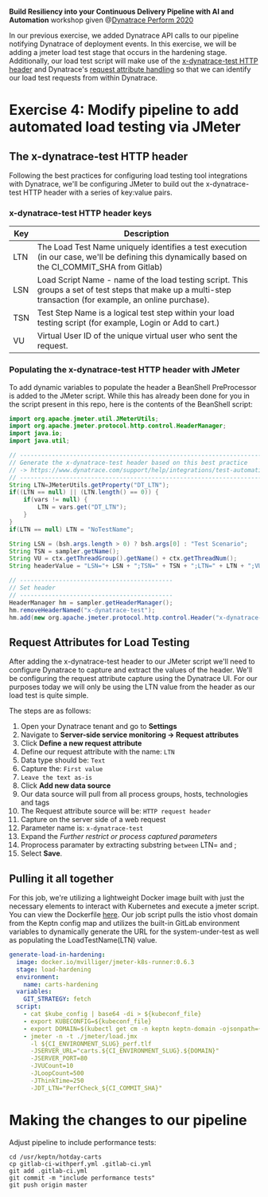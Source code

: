 **Build Resiliency into your Continuous Delivery Pipeline​ with AI and Automation** workshop given @[Dynatrace Perform 2020](https://https://www.dynatrace.com/perform-vegas//)

In our previous exercise, we added Dynatrace API calls to our pipeline notifying Dynatrace of deployment events. In this exercise, we will be adding a jmeter load test stage that occurs in the hardening stage. Additionally, our load test script will make use of the [x-dynatrace-test HTTP header](https://www.dynatrace.com/support/help/setup-and-configuration/integrations/third-party-integrations/test-automation-frameworks/dynatrace-and-load-testing-tools-integration/) and Dynatrace's [request attribute handling](https://www.dynatrace.com/support/help/how-to-use-dynatrace/transactions-and-services/basic-concepts/request-attributes/) so that we can identify our load test requests from within Dynatrace.

# Exercise 4: Modify pipeline to add automated load testing via JMeter

## The x-dynatrace-test HTTP header

Following the best practices for configuring load testing tool integrations with Dynatrace, we'll be configuring JMeter to build out the x-dynatrace-test HTTP header with a series of key:value pairs.

### x-dynatrace-test HTTP header keys

Key | Description
--- | ---
LTN | The Load Test Name uniquely identifies a test execution (in our case, we'll be defining this dynamically based on the CI_COMMIT_SHA from Gitlab)
LSN | Load Script Name - name of the load testing script. This groups a set of test steps that make up a multi-step transaction (for example, an online purchase).
TSN | Test Step Name is a logical test step within your load testing script (for example, Login or Add to cart.)
VU | Virtual User ID of the unique virtual user who sent the request.

### Populating the x-dynatrace-test HTTP header with JMeter

To add dynamic variables to populate the header a BeanShell PreProcessor is added to the JMeter script. While this has already been done for you in the script present in this repo, here is the contents of the BeanShell script:

```java
import org.apache.jmeter.util.JMeterUtils;
import org.apache.jmeter.protocol.http.control.HeaderManager;
import java.io;
import java.util;

// -------------------------------------------------------------------------------------
// Generate the x-dynatrace-test header based on this best practice
// -> https://www.dynatrace.com/support/help/integrations/test-automation-frameworks/how-do-i-integrate-dynatrace-into-my-load-testing-process/
// -------------------------------------------------------------------------------------
String LTN=JMeterUtils.getProperty("DT_LTN");
if((LTN == null) || (LTN.length() == 0)) {
	if(vars != null) {
		LTN = vars.get("DT_LTN");
	}
}
if(LTN == null) LTN = "NoTestName";

String LSN = (bsh.args.length > 0) ? bsh.args[0] : "Test Scenario";
String TSN = sampler.getName();
String VU = ctx.getThreadGroup().getName() + ctx.getThreadNum();
String headerValue = "LSN="+ LSN + ";TSN=" + TSN + ";LTN=" + LTN + ";VU=" + VU + ";";

// -------------------------------------------
// Set header
// -------------------------------------------
HeaderManager hm = sampler.getHeaderManager();
hm.removeHeaderNamed("x-dynatrace-test");
hm.add(new org.apache.jmeter.protocol.http.control.Header("x-dynatrace-test", headerValue));
```

## Request Attributes for Load Testing

After adding the x-dynatrace-test header to our JMeter script we'll need to configure Dynatrace to capture and extract the values of the header. We'll be configuring the request attribute capture using the Dynatrace UI. For our purposes today we will only be using the LTN value from the header as our load test is quite simple.

The steps are as follows:
1. Open your Dynatrace tenant and go to **Settings**
1. Navigate to **Server-side service monitoring -> Request attributes**
1. Click **Define a new request attribute**
1. Define our request attribute with the name: `LTN`
1. Data type should be: `Text`
1. Capture the: `First value`
1. `Leave the text as-is`
1. Click **Add new data source**
1. Our data source will pull from all process groups, hosts, technologies and tags
1. The Request attribute source will be: `HTTP request header`
1. Capture on the server side of a web request
1. Parameter name is: `x-dynatrace-test`
1. Expand the *Further restrict or process captured parameters*
1. Proprocess  paramater by extracting substring `between` LTN= and ;
1. Select **Save**.


## Pulling it all together

For this job, we're utilizing a lightweight Docker image built with just the necessary elements to interact with Kubernetes and execute a jmeter script. You can view the Dockerfile [here](https://github.com/akirasoft/jmeter-k8s-runner/blob/master/Dockerfile). Our job script pulls the istio vhost domain from the Keptn config map and utilizes the built-in GitLab environment variables to dynamically generate the URL for the system-under-test as well as populating the LoadTestName(LTN) value. 

```yaml
generate-load-in-hardening:
  image: docker.io/mvilliger/jmeter-k8s-runner:0.6.3
  stage: load-hardening
  environment:
    name: carts-hardening
  variables:
    GIT_STRATEGY: fetch
  script:
    - cat $kube_config | base64 -di > ${kubeconf_file}
    - export KUBECONFIG=${kubeconf_file}
    - export DOMAIN=$(kubectl get cm -n keptn keptn-domain -ojsonpath={.data.app_domain})
    - jmeter -n -t ./jmeter/load.jmx
      -l ${CI_ENVIRONMENT_SLUG}_perf.tlf
      -JSERVER_URL="carts.${CI_ENVIRONMENT_SLUG}.${DOMAIN}"
      -JSERVER_PORT=80
      -JVUCount=10
      -JLoopCount=500
      -JThinkTime=250
      -JDT_LTN="PerfCheck_${CI_COMMIT_SHA}"
```

# Making the changes to our pipeline
   
Adjust pipeline to include performance tests:

```console
cd /usr/keptn/hotday-carts
cp gitlab-ci-withperf.yml .gitlab-ci.yml
git add .gitlab-ci.yml
git commit -m "include performance tests"
git push origin master
```